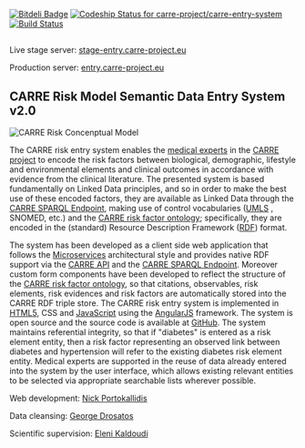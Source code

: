 [![Bitdeli Badge](https://d2weczhvl823v0.cloudfront.net/carre-project/carre-entry-system/trend.png)](https://bitdeli.com/free "Bitdeli Badge")
[ ![Codeship Status for carre-project/carre-entry-system](https://codeship.com/projects/493e7480-6b0c-0133-0666-1a8865ac42d3/status?branch=master)](https://codeship.com/projects/115092)
[![Build Status](https://travis-ci.org/carre-project/carre-entry-system.svg)](https://travis-ci.org/carre-project/carre-entry-system)
##
Live stage server: [stage-entry.carre-project.eu](http://stage-entry.carre-project.eu)

Production server: [entry.carre-project.eu](http://entry.carre-project.eu)


## CARRE Risk Model Semantic Data Entry System v2.0

![CARRE Risk Concenptual Model](http://entry.carre-project.eu/assets/images/model.jpg)

The CARRE risk entry system enables the [medical experts][1] in the [CARRE project][2] to encode the risk factors between biological, demographic, lifestyle and environmental elements and clinical outcomes in accordance with evidence from the clinical literature. The presented system is based fundamentally on Linked Data principles, and so in order to make the best use of these encoded factors, they are available as Linked Data through the [CARRE SPARQL Endpoint][3], making use of control vocabularies ([UMLS][4] , SNOMED, etc.) and the [CARRE risk factor ontology][5]; specifically, they are encoded in the (standard) Resource Description Framework ([RDF][6]) format.

The system has been developed as a client side web application that follows the [Microservices][7] architectural style and provides native RDF support via the [CARRE API][8] and the [CARRE SPARQL Endpoint][3]. Moreover custom form components have been developed to reflect the structure of the [CARRE risk factor ontology][5], so that citations, observables, risk elements, risk evidences and risk factors are automatically stored into the CARRE RDF triple store. The CARRE risk entry system is implemented in [HTML5][9], CSS and [JavaScript][10] using the [AngularJS][11] framework. The system is open source and the source code is available at [GitHub][12]. The system maintains referential integrity, so that if "diabetes" is entered as a risk element entity, then a risk factor representing an observed link between diabetes and hypertension will refer to the existing diabetes risk element entity. Medical experts are supported in the reuse of data already entered into the system by the user interface, which allows existing relevant entities to be selected via appropriate searchable lists wherever possible.

Web development: [Nick Portokallidis][13]

Data cleansing: [George Drosatos][14]

Scientific supervision: [Eleni Kaldoudi][15]

[1]: http://entry.carre-project.eu/medical_experts
[2]: http://www.carre-project.eu/
[3]: http://carre.kmi.open.ac.uk:8890/sparql
[4]: https://www.nlm.nih.gov/research/umls/
[5]: http://bioportal.bioontology.org/ontologies/CARRE
[6]: http://www.w3.org/RDF/
[7]: http://microservices.io/
[8]: https://carre.kmi.open.ac.uk/ws/
[9]: http://www.w3.org/TR/html5/
[10]: https://www.javascript.com/
[11]: https://angularjs.org/
[12]: https://github.com/carre-project/carre-entry-system
[13]: http://nporto.com/
[14]: http://drosatos.info/
[15]: http://iris.med.duth.gr/kaldoudi/en/
  